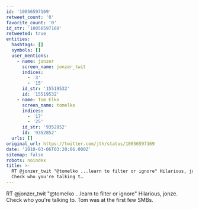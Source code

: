 ```yaml
---
id: '10056597169'
retweet_count: '0'
favorite_count: '0'
id_str: '10056597169'
retweeted: true
entities:
  hashtags: []
  symbols: []
  user_mentions:
    - name: jonzer
      screen_name: jonzer_twit
      indices:
        - '3'
        - '15'
      id_str: '15519532'
      id: '15519532'
    - name: Tom Elko
      screen_name: tomelko
      indices:
        - '17'
        - '25'
      id_str: '9352852'
      id: '9352852'
  urls: []
original_url: https://twitter.com/jth/status/10056597169
date: '2010-03-06T03:20:06.000Z'
sitemap: false
robots: noindex
title: >-
  RT @jonzer_twit "@tomelko ...learn to filter or ignore" Hilarious, jonze.
  Check who you're talking t…
---
```


RT @jonzer_twit "@tomelko ...learn to filter or ignore" Hilarious, jonze. Check who you're talking to. Tom was at the first few SMBs.